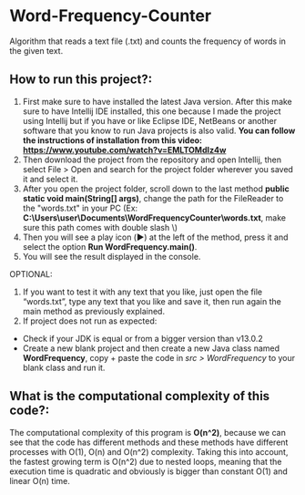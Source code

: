 # Word-Frequency-Counter
Algorithm that reads a text file (.txt) and counts the frequency of words in the given text.

## How to run this project?:
1. First make sure to have installed the latest Java version. After this make sure to have Intellij IDE installed, this one because I made the project using Intellij but if you have or like Eclipse IDE, NetBeans or another software that you know to run Java projects is also valid. **You can follow the instructions of installation from this video: https://www.youtube.com/watch?v=EMLTOMdIz4w**
3. Then download the project from the repository and open Intellij, then select File > Open and search for the project folder wherever you saved it and select it. 
4. After you open the project folder, scroll down to the last method **public static void main(String[] args)**, change the path for the FileReader to the "words.txt" in your PC (Ex: **C:\\Users\\user\\Documents\\WordFrequencyCounter\\words.txt**, make sure this path comes with double slash \\)
5. Then you will see a play icon (**►**) at the left of the method, press it and select the option **Run WordFrequency.main()**.
6. You will see the result displayed in the console. 

OPTIONAL: 
1. If you want to test it with any text that you like, just open the file “words.txt”, type any text that you like and save it, then run again the main method as previously explained.
2. If project does not run as expected:
- Check if your JDK is equal or from a bigger version than v13.0.2
- Create a new blank project and then create a new Java class named **WordFrequency**, copy + paste the code in *src > WordFrequency* to your blank class and run it.



## What is the computational complexity of this code?:
The computational complexity of this program is **O(n^2)**, because we can see that the code has different methods and these methods have different processes with O(1), O(n) and O(n^2) complexity. Taking this into account, the fastest growing term is O(n^2) due to nested loops, meaning that the execution time is quadratic and obviously is bigger than constant O(1) and linear O(n) time.
